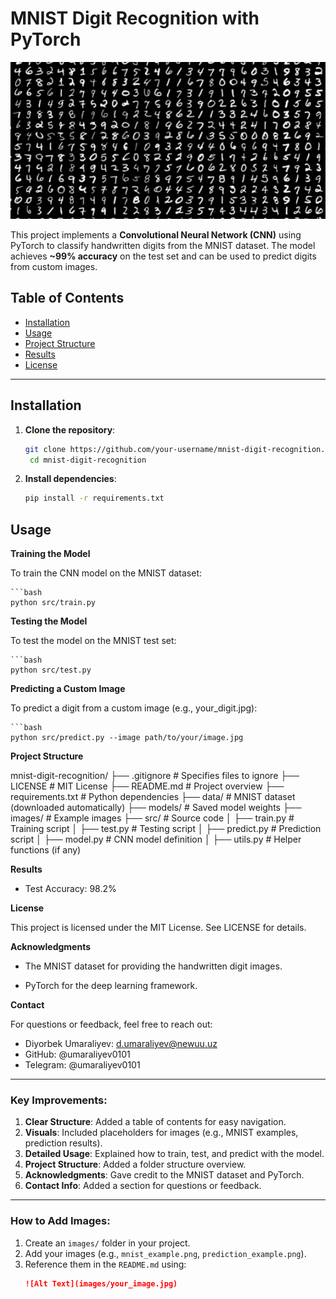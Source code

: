 # MNIST Digit Recognition with PyTorch

![MNIST Example](images/mnist_example.png)

This project implements a **Convolutional Neural Network (CNN)** using PyTorch to classify handwritten digits from the MNIST dataset. The model achieves **~99% accuracy** on the test set and can be used to predict digits from custom images.

## Table of Contents
- [Installation](#installation)
- [Usage](#usage)
- [Project Structure](#project-structure)
- [Results](#results)
- [License](#license)

---

## Installation

1. **Clone the repository**:
   ```bash
   git clone https://github.com/your-username/mnist-digit-recognition.git
    cd mnist-digit-recognition

2. **Install dependencies**:

    ```bash
    pip install -r requirements.txt

## Usage

**Training the Model**

To train the CNN model on the MNIST dataset:

    ```bash
    python src/train.py

**Testing the Model**

To test the model on the MNIST test set:

    ```bash
    python src/test.py

**Predicting a Custom Image**

To predict a digit from a custom image (e.g., your_digit.jpg):

    ```bash
    python src/predict.py --image path/to/your/image.jpg

**Project Structure**

mnist-digit-recognition/
├── .gitignore            # Specifies files to ignore
├── LICENSE               # MIT License
├── README.md             # Project overview
├── requirements.txt      # Python dependencies
├── data/                 # MNIST dataset (downloaded automatically)
├── models/               # Saved model weights
├── images/               # Example images
├── src/                  # Source code
│   ├── train.py          # Training script
│   ├── test.py           # Testing script
│   ├── predict.py        # Prediction script
│   ├── model.py          # CNN model definition
│   ├── utils.py          # Helper functions (if any)

**Results**

 - Test Accuracy: 98.2%

**License**

This project is licensed under the MIT License. See LICENSE for details.

**Acknowledgments**

 - The MNIST dataset for providing the handwritten digit images.

 - PyTorch for the deep learning framework.

**Contact**

For questions or feedback, feel free to reach out:

 - Diyorbek Umaraliyev: d.umaraliyev@newuu.uz
 - GitHub: @umaraliyev0101
 - Telegram: @umaraliyev0101

---

### **Key Improvements**:
1. **Clear Structure**: Added a table of contents for easy navigation.
2. **Visuals**: Included placeholders for images (e.g., MNIST examples, prediction results).
3. **Detailed Usage**: Explained how to train, test, and predict with the model.
4. **Project Structure**: Added a folder structure overview.
5. **Acknowledgments**: Gave credit to the MNIST dataset and PyTorch.
6. **Contact Info**: Added a section for questions or feedback.

---

### **How to Add Images**:
1. Create an `images/` folder in your project.
2. Add your images (e.g., `mnist_example.png`, `prediction_example.png`).
3. Reference them in the `README.md` using:
   ```markdown
   ![Alt Text](images/your_image.jpg)